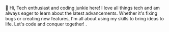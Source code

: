 👋 Hi, Tech enthusiast and coding junkie here! I love all things tech and am always eager to learn about the latest advancements. Whether it's fixing bugs or creating new features, I'm all about using my skills to bring ideas to life. Let's code and conquer together!
.

<!---
PavsterUK/PavsterUK is a ✨ special ✨ repository because its `README.md` (this file) appears on your GitHub profile.
You can click the Preview link to take a look at your changes.
--->
